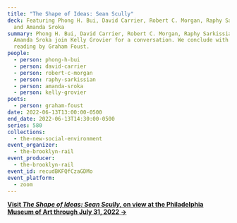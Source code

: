 ```yaml
---
title: "The Shape of Ideas: Sean Scully"
deck: Featuring Phong H. Bui, David Carrier, Robert C. Morgan, Raphy Sarkissian
  and Amanda Sroka
summary: Phong H. Bui, David Carrier, Robert C. Morgan, Raphy Sarkissian, and
  Amanda Sroka join Kelly Grovier for a conversation. We conclude with a poetry
  reading by Graham Foust.
people:
  - person: phong-h-bui
  - person: david-carrier
  - person: robert-c-morgan
  - person: raphy-sarkissian
  - person: amanda-sroka
  - person: kelly-grovier
poets:
  - person: graham-foust
date: 2022-06-13T13:00:00-0500
end_date: 2022-06-13T14:30:00-0500
series: 580
collections:
  - the-new-social-environment
event_organizer:
  - the-brooklyn-rail
event_producer:
  - the-brooklyn-rail
event_id: recudBKFQfCzaGDMo
event_platform:
  - zoom
---
```

**[Visit *The Shape of Ideas: Sean Scully,* on view at the Philadelphia Museum of Art through July 31, 2022 →](https://philamuseum.org/calendar/exhibition/sean-scully-shape-ideas)**